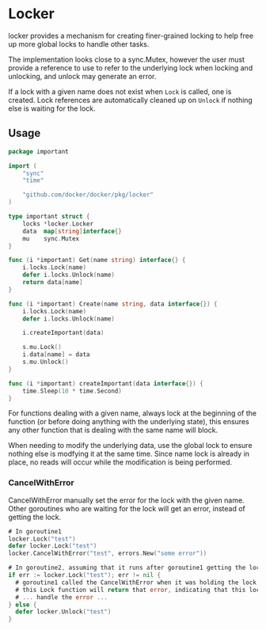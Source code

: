 Locker
=====

locker provides a mechanism for creating finer-grained locking to help
free up more global locks to handle other tasks.

The implementation looks close to a sync.Mutex, however the user must provide a
reference to use to refer to the underlying lock when locking and unlocking,
and unlock may generate an error.

If a lock with a given name does not exist when `Lock` is called, one is
created.
Lock references are automatically cleaned up on `Unlock` if nothing else is
waiting for the lock.


## Usage

```go
package important

import (
	"sync"
	"time"

	"github.com/docker/docker/pkg/locker"
)

type important struct {
	locks *locker.Locker
	data  map[string]interface{}
	mu    sync.Mutex
}

func (i *important) Get(name string) interface{} {
	i.locks.Lock(name)
	defer i.locks.Unlock(name)
	return data[name]
}

func (i *important) Create(name string, data interface{}) {
	i.locks.Lock(name)
	defer i.locks.Unlock(name)

	i.createImportant(data)

	s.mu.Lock()
	i.data[name] = data
	s.mu.Unlock()
}

func (i *important) createImportant(data interface{}) {
	time.Sleep(10 * time.Second)
}
```

For functions dealing with a given name, always lock at the beginning of the
function (or before doing anything with the underlying state), this ensures any
other function that is dealing with the same name will block.

When needing to modify the underlying data, use the global lock to ensure nothing
else is modfying it at the same time.
Since name lock is already in place, no reads will occur while the modification
is being performed.

### CancelWithError

CancelWithError manually set the error for the lock with the given name.
Other goroutines who are waiting for the lock will get an error, instead of getting the lock.

```go
# In goroutine1
locker.Lock("test")
defer locker.Lock("test")
locker.CancelWithError("test", errors.New("some error"))

# In goroutine2, assuming that it runs after goroutine1 getting the lock
if err := locker.Lock("test"); err != nil {
  # goroutine1 called the CancelWithError when it was holding the lock,
  # this Lock function will return that error, indicating that this lock action has been canceled.
  # ... handle the error ...
} else {
  defer locker.Unlock("test")
}
```
